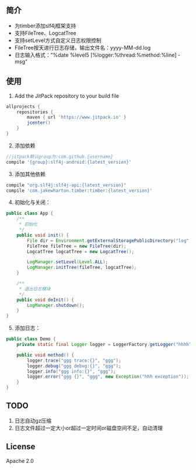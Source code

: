 
简介
-----

- 为timber添加slf4j框架支持
- 支持FileTree、LogcatTree
- 支持setLevel方式自定义日志权限控制
- FileTree按天进行日志存储，输出文件名：yyyy-MM-dd.log
- 日志输入格式："%date %level5 [%logger:%thread:%method:%line] - msg"

使用
-----

1. Add the JitPack repository to your build file  
```groovy
allprojects {
	repositories {
		maven { url 'https://www.jitpack.io' }
		jcenter()
	}
}
```

2. 添加依赖  
```groovy
//jitpack默认group为:com.github.{username}
compile '{group}:slf4j-android:{latest_version}'
```

3. 添加其他依赖  
```groovy
compile "org.slf4j:slf4j-api:{latest_version}"
compile 'com.jakewharton.timber:timber:{latest_version}'
```

4. 初始化与关闭：  
```java
public class App {
    /**
     * 初始化
     */
    public void init() {
        File dir = Environment.getExternalStoragePublicDirectory("log");
        FileTree fileTree = new FileTree(dir);
        LogcatTree logcatTree = new LogcatTree();

        LogManager.setLevel(Level.ALL);
        LogManager.initTree(fileTree, logcatTree);
    }

    /**
     * 退出日志模块
     */
    public void deInit() {
        LogManager.shutdown();
    }
}
```

5. 添加日志：  
```java
public class Demo {
    private static final Logger logger = LoggerFactory.getLogger("hhhh");

    public void method() {
        logger.trace("ggg trace:{}", "ggg");
        logger.debug("ggg debug:{}", "ggg");
        logger.info("ggg info:{}", "ggg");
        logger.error("ggg {}", "ggg", new Exception("hhh exception"));
    }
}
```


TODO
---
1. 日志自动gz压缩
2. 日志文件超过一定大小or超过一定时间or磁盘空间不足，自动清理

License
---
Apache 2.0

